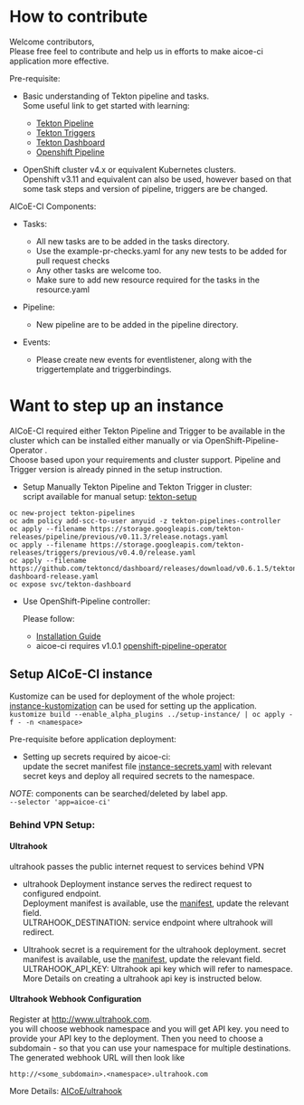 # How to contribute

Welcome contributors,<br>
Please free feel to contribute and help us in efforts to make aicoe-ci application more effective.

Pre-requisite:

- Basic understanding of Tekton pipeline and tasks.<br>
  Some useful link to get started with learning:

  - [Tekton Pipeline](https://github.com/tektoncd/pipeline)
  - [Tekton Triggers](https://github.com/tektoncd/triggers#tekton-triggers)
  - [Tekton Dashboard](https://github.com/tektoncd/dashboard)
  - [Openshift Pipeline](https://openshift.github.io/pipelines-docs/docs/0.10.5/index.html)

- OpenShift cluster v4.x or equivalent Kubernetes clusters.<br>
  Openshift v3.11 and equivalent can also be used, however based on that some task steps and version of pipeline, triggers are be changed.

AICoE-CI Components:

- Tasks:

  - All new tasks are to be added in the tasks directory.
  - Use the example-pr-checks.yaml for any new tests to be added for pull request checks
  - Any other tasks are welcome too.
  - Make sure to add new resource required for the tasks in the resource.yaml

- Pipeline:

  - New pipeline are to be added in the pipeline directory.

- Events:

  - Please create new events for eventlistener, along with the triggertemplate and triggerbindings.

# Want to step up an instance

AICoE-CI required either Tekton Pipeline and Trigger to be available in the cluster which can be installed either manually or via OpenShift-Pipeline-Operator .<br>
Choose based upon your requirements and cluster support. Pipeline and Trigger version is already pinned in the setup instruction.

- Setup Manually Tekton Pipeline and Tekton Trigger in cluster:<br>
  script available for manual setup: [tekton-setup](../setup-instance/tekton-setup.sh)

```
oc new-project tekton-pipelines
oc adm policy add-scc-to-user anyuid -z tekton-pipelines-controller
oc apply --filename https://storage.googleapis.com/tekton-releases/pipeline/previous/v0.11.3/release.notags.yaml
oc apply --filename https://storage.googleapis.com/tekton-releases/triggers/previous/v0.4.0/release.yaml
oc apply --filename https://github.com/tektoncd/dashboard/releases/download/v0.6.1.5/tekton-dashboard-release.yaml
oc expose svc/tekton-dashboard
```

- Use OpenShift-Pipeline controller:

  Please follow:

  - [Installation Guide](https://docs.openshift.com/container-platform/4.5/pipelines/installing-pipelines.html)
  - aicoe-ci requires v1.0.1 [openshift-pipeline-operator](https://docs.openshift.com/container-platform/4.5/pipelines/op-release-notes.html#op-release-notes-1-0_op-release-notes)

## Setup AICoE-CI instance

Kustomize can be used for deployment of the whole project:<br>
[instance-kustomization](../setup-instance/kustomization.yaml) can be used for setting up the application.<br>
`kustomize build --enable_alpha_plugins ../setup-instance/ | oc apply -f - -n <namespace>`

Pre-requisite before application deployment:

- Setting up secrets required by aicoe-ci:<br>
  update the secret manifest file [instance-secrets.yaml](../setup-instance/instance-secrets.yaml) with relevant secret keys and deploy all required secrets to the namespace.

_NOTE_: components can be searched/deleted by label app.<br>
`--selector 'app=aicoe-ci'`

### Behind VPN Setup:

#### Ultrahook

ultrahook passes the public internet request to services behind VPN

- ultrahook Deployment instance serves the redirect request to configured endpoint.<br>
  Deployment manifest is available, use the [manifest](../setup-instance/ultrahook.yaml), update the relevant field.<br>
  ULTRAHOOK_DESTINATION: service endpoint where ultrahook will redirect.

- Ultrahook secret is a requirement for the ultrahook deployment. secret manifest is available, use the [manifest](../setup-instance/ultrahook-secrets.yaml), update the relevant field.<br>
  ULTRAHOOK_API_KEY: Ultrahook api key which will refer to namespace. More Details on creating a ultrahook api key is instructed below.

#### Ultrahook Webhook Configuration

Register at <http://www.ultrahook.com>.<br>
you will choose webhook namespace and you will get API key. you need to provide your API key to the deployment. Then you need to choose a subdomain - so that you can use your namespace for multiple destinations. The generated webhook URL will then look like

```
http://<some_subdomain>.<namespace>.ultrahook.com
```

More Details: [AICoE/ultrahook](https://github.com/AICoE/ultrahook)
